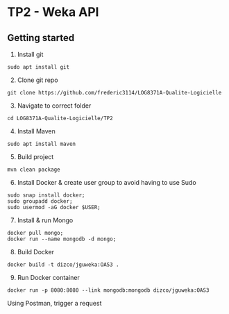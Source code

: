 # TP2 - Weka API

## Getting started

1. Install git
```shell
sudo apt install git
```

2. Clone git repo
```shell
git clone https://github.com/frederic3114/LOG8371A-Qualite-Logicielle
```

3. Navigate to correct folder
```shell
cd LOG8371A-Qualite-Logicielle/TP2
```

4. Install Maven
```shell
sudo apt install maven
```

5. Build project
```shell
mvn clean package
```

6. Install Docker & create user group to avoid having to use Sudo
```shell
sudo snap install docker;
sudo groupadd docker;
sudo usermod -aG docker $USER;
```

7. Install & run Mongo
```shell
docker pull mongo;
docker run --name mongodb -d mongo;
```

8. Build Docker
```shell
docker build -t dizco/jguweka:OAS3 .
```

9. Run Docker container
```shell
docker run -p 8080:8080 --link mongodb:mongodb dizco/jguweka:OAS3
```

Using Postman, trigger a request